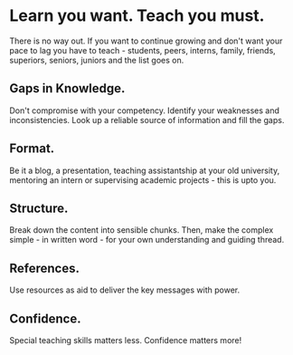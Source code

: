 # Learn you want. Teach you must.

There is no way out. If you want to continue growing and don't want your pace to lag you have to teach - students, peers, interns, family, friends, superiors, seniors, juniors and the list goes on.

## Gaps in Knowledge.
Don't compromise with your competency. Identify your weaknesses and inconsistencies. Look up a reliable source of information and fill the gaps.
## Format.
Be it a blog, a presentation, teaching assistantship at your old university, mentoring an intern or supervising academic projects - this is upto you.
## Structure.
Break down the content into sensible chunks. Then, make the complex simple - in written word - for your own understanding and guiding thread.
## References.
Use resources as aid to deliver the key messages with power.
## Confidence.
Special teaching skills matters less. Confidence matters more!
